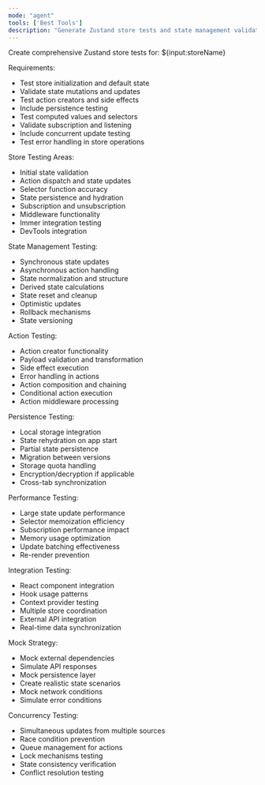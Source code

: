 ```yaml
---
mode: "agent"
tools: ['Best Tools']
description: "Generate Zustand store tests and state management validation"
---
```


Create comprehensive Zustand store tests for: ${input:storeName}

Requirements:

- Test store initialization and default state
- Validate state mutations and updates
- Test action creators and side effects
- Include persistence testing
- Test computed values and selectors
- Validate subscription and listening
- Include concurrent update testing
- Test error handling in store operations

Store Testing Areas:

- Initial state validation
- Action dispatch and state updates
- Selector function accuracy
- State persistence and hydration
- Subscription and unsubscription
- Middleware functionality
- Immer integration testing
- DevTools integration

State Management Testing:

- Synchronous state updates
- Asynchronous action handling
- State normalization and structure
- Derived state calculations
- State reset and cleanup
- Optimistic updates
- Rollback mechanisms
- State versioning

Action Testing:

- Action creator functionality
- Payload validation and transformation
- Side effect execution
- Error handling in actions
- Action composition and chaining
- Conditional action execution
- Action middleware processing

Persistence Testing:

- Local storage integration
- State rehydration on app start
- Partial state persistence
- Migration between versions
- Storage quota handling
- Encryption/decryption if applicable
- Cross-tab synchronization

Performance Testing:

- Large state update performance
- Selector memoization efficiency
- Subscription performance impact
- Memory usage optimization
- Update batching effectiveness
- Re-render prevention

Integration Testing:

- React component integration
- Hook usage patterns
- Context provider testing
- Multiple store coordination
- External API integration
- Real-time data synchronization

Mock Strategy:

- Mock external dependencies
- Simulate API responses
- Mock persistence layer
- Create realistic state scenarios
- Mock network conditions
- Simulate error conditions

Concurrency Testing:

- Simultaneous updates from multiple sources
- Race condition prevention
- Queue management for actions
- Lock mechanisms testing
- State consistency verification
- Conflict resolution testing
